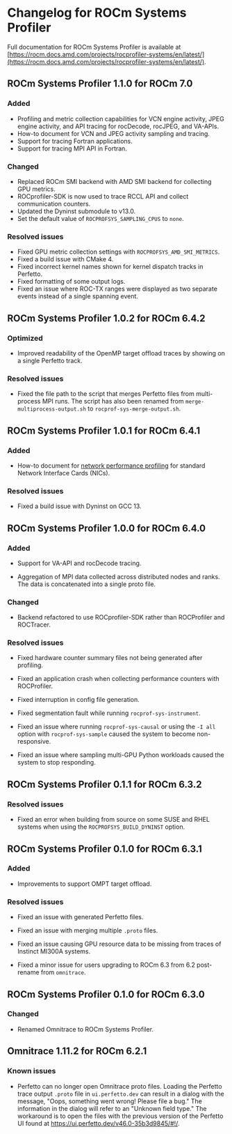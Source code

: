 # Changelog for ROCm Systems Profiler

Full documentation for ROCm Systems Profiler is available at [https://rocm.docs.amd.com/projects/rocprofiler-systems/en/latest/](https://rocm.docs.amd.com/projects/rocprofiler-systems/en/latest/).

## ROCm Systems Profiler 1.1.0 for ROCm 7.0

### Added

- Profiling and metric collection capabilities for VCN engine activity, JPEG engine activity, and API tracing for rocDecode, rocJPEG, and VA-APIs.
- How-to document for VCN and JPEG activity sampling and tracing.
- Support for tracing Fortran applications.
- Support for tracing MPI API in Fortran.

### Changed

- Replaced ROCm SMI backend with AMD SMI backend for collecting GPU metrics.
- ROCprofiler-SDK is now used to trace RCCL API and collect communication counters.
- Updated the Dyninst submodule to v13.0.
- Set the default value of `ROCPROFSYS_SAMPLING_CPUS` to `none`.

### Resolved issues

- Fixed GPU metric collection settings with `ROCPROFSYS_AMD_SMI_METRICS`.
- Fixed a build issue with CMake 4.
- Fixed incorrect kernel names shown for kernel dispatch tracks in Perfetto.
- Fixed formatting of some output logs.
- Fixed an issue where ROC-TX ranges were displayed as two separate events instead of a single spanning event.

## ROCm Systems Profiler 1.0.2 for ROCm 6.4.2

### Optimized

- Improved readability of the OpenMP target offload traces by showing on a single Perfetto track.

### Resolved issues

- Fixed the file path to the script that merges Perfetto files from multi-process MPI runs. The script has also been renamed from `merge-multiprocess-output.sh` to `rocprof-sys-merge-output.sh`.

## ROCm Systems Profiler 1.0.1 for ROCm 6.4.1

### Added

- How-to document for [network performance profiling](https://rocm.docs.amd.com/projects/rocprofiler-systems/en/amd-staging/how-to/nic-profiling.html) for standard Network Interface Cards (NICs).

### Resolved issues

- Fixed a build issue with Dyninst on GCC 13.

## ROCm Systems Profiler 1.0.0 for ROCm 6.4.0

### Added

- Support for VA-API and rocDecode tracing.

- Aggregation of MPI data collected across distributed nodes and ranks. The data is concatenated into a single proto file.

### Changed

- Backend refactored to use ROCprofiler-SDK rather than ROCProfiler and ROCTracer.

### Resolved issues

- Fixed hardware counter summary files not being generated after profiling.

- Fixed an application crash when collecting performance counters with ROCProfiler.

- Fixed interruption in config file generation.

- Fixed segmentation fault while running `rocprof-sys-instrument`.

- Fixed an issue where running `rocprof-sys-causal` or using the `-I all` option with `rocprof-sys-sample` caused the system to become non-responsive.

- Fixed an issue where sampling multi-GPU Python workloads caused the system to stop responding.

## ROCm Systems Profiler 0.1.1 for ROCm 6.3.2

### Resolved issues

- Fixed an error when building from source on some SUSE and RHEL systems when using the `ROCPROFSYS_BUILD_DYNINST` option.

## ROCm Systems Profiler 0.1.0 for ROCm 6.3.1

### Added

- Improvements to support OMPT target offload.

### Resolved issues

- Fixed an issue with generated Perfetto files.

- Fixed an issue with merging multiple `.proto` files.

- Fixed an issue causing GPU resource data to be missing from traces of Instinct MI300A systems.

- Fixed a minor issue for users upgrading to ROCm 6.3 from 6.2 post-rename from `omnitrace`.

## ROCm Systems Profiler 0.1.0 for ROCm 6.3.0

### Changed

- Renamed Omnitrace to ROCm Systems Profiler.

## Omnitrace 1.11.2 for ROCm 6.2.1

### Known issues

- Perfetto can no longer open Omnitrace proto files. Loading the Perfetto trace output `.proto` file in `ui.perfetto.dev` can
  result in a dialog with the message, "Oops, something went wrong! Please file a bug." The information in the dialog will
  refer to an "Unknown field type." The workaround is to open the files with the previous version of the Perfetto UI found
  at https://ui.perfetto.dev/v46.0-35b3d9845/#!/.
